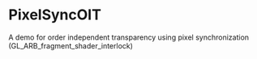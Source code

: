 # PixelSyncOIT
A demo for order independent transparency using pixel synchronization (GL_ARB_fragment_shader_interlock)
